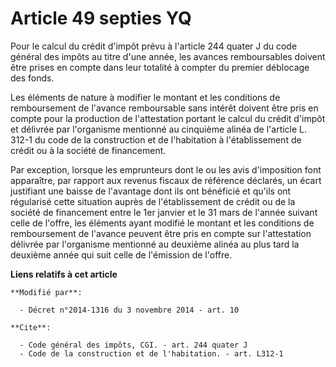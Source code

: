 # Article 49 septies YQ

Pour le calcul du crédit d'impôt prévu à l'article 244 quater J du code général des impôts au titre d'une année, les avances
remboursables doivent être prises en compte dans leur totalité à compter du premier déblocage des fonds. 

Les éléments de nature à modifier le montant et les conditions de remboursement de l'avance remboursable sans intérêt doivent
être pris en compte pour la production de l'attestation portant le calcul du crédit d'impôt et délivrée par l'organisme
mentionné au cinquième alinéa de l'article L. 312-1 du code de la construction et de l'habitation à l'établissement de crédit
ou à la société de financement. 

Par exception, lorsque les emprunteurs dont le ou les avis d'imposition font apparaître, par rapport aux revenus fiscaux de
référence déclarés, un écart justifiant une baisse de l'avantage dont ils ont bénéficié et qu'ils ont régularisé cette
situation auprès de l'établissement de crédit ou de la société de financement entre le 1er janvier et le 31 mars de l'année
suivant celle de l'offre, les éléments ayant modifié le montant et les conditions de remboursement de l'avance peuvent être
pris en compte sur l'attestation délivrée par l'organisme mentionné au deuxième alinéa au plus tard la deuxième année qui
suit celle de l'émission de l'offre.

**Liens relatifs à cet article**

	**Modifié par**:

	  - Décret n°2014-1316 du 3 novembre 2014 - art. 10

	**Cite**:

	  - Code général des impôts, CGI. - art. 244 quater J
	  - Code de la construction et de l'habitation. - art. L312-1
